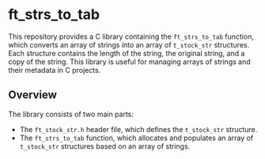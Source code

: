 # ft_strs_to_tab

This repository provides a C library containing the `ft_strs_to_tab` function, which converts an array of strings into an array of `t_stock_str` structures. Each structure contains the length of the string, the original string, and a copy of the string. This library is useful for managing arrays of strings and their metadata in C projects.

## Overview

The library consists of two main parts:
- The `ft_stock_str.h` header file, which defines the `t_stock_str` structure.
- The `ft_strs_to_tab` function, which allocates and populates an array of `t_stock_str` structures based on an array of strings.
